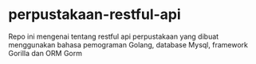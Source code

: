 # perpustakaan-restful-api

Repo ini mengenai tentang restful api perpustakaan yang dibuat menggunakan bahasa
pemograman Golang, database Mysql, framework Gorilla dan ORM Gorm

